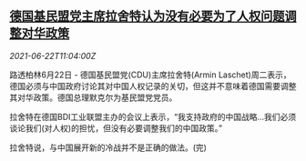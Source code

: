<!--1624361463000-->
[德国基民盟党主席拉舍特认为没有必要为了人权问题调整对华政策](https://cn.reuters.com/article/germany-cdu-laschet-china-hr-0622-idCNKCS2DY12V)
------

<div><i>2021-06-22T11:04:00Z</i></div><p>路透柏林6月22日 - 德国基民盟党(CDU)主席拉舍特(Armin Laschet)周二表示，德国必须与中国政府讨论其对中国人权记录的关切，但这并不意味着德国需要调整其对华政策。德国总理默克尔为基民盟党党员。</p><p>拉舍特在德国BDI工业联盟主办的会议上表示，“我支持政府的中国战略...我们必须谈论我们(对人权)的担忧，但没有必要调整我们的中国政策。”</p><p>拉舍特说，与中国展开新的冷战并不是正确的做法。(完)</p>
